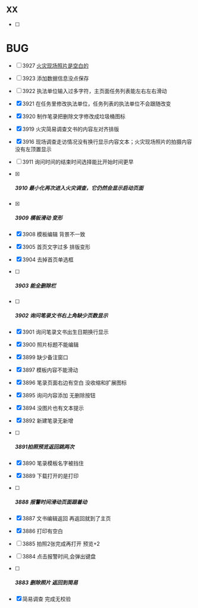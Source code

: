 ## XX

- [ ] 



# BUG



- [ ] 3927 [火灾现场照片是空白的](http://hylink.imwork.net:1139/zentao/bug-view-3927.html)

- [ ] 3923 添加数据信息没点保存

- [ ] 3922 执法单位输入过多字符，主页面任务列表能左右左右滑动

- [x] 3921 在任务里修改执法单位，任务列表的执法单位不会跟随改变

- [x] 3920 制作笔录把删除文字修改成垃圾桶图标

- [x] 3919 火灾简易调查文书的内容左对齐排版

- [x] 3916 现场调查走访情况没有换行显示内容文本；火灾现场照片的拍摄内容没有左顶置显示

- [ ] 3911 询问时间的结束时间选择能比开始时间更早

- [x] ##### 3910 最小化再次进入火灾调查，它仍然会显示启动页面

- [x] ##### 3909 模板滑动 变形

- [x] 3908 模板编辑 背景不一致

- [x] 3905 首页文字过多 排版变形

- [x] 3904 去掉首页单选框

- [ ] ##### 3903 能全删除栏 

- [ ] ##### 3902 询问笔录文书右上角缺少页数显示

- [x] 3901 询问笔录文书出生日期换行显示

- [x] 3900 照片标题不能编辑

- [x] 3899 缺少备注窗口

- [x] 3897 模板内容不能滑动

- [x] 3896 笔录页面右边有空白 没收缩和扩展图标

- [x] 3895 询问内容添加 无删除按钮

- [x] 3894 没图片也有文本提示

- [x] 3892 新建笔录无新增

- [ ] ##### 3891拍照预览返回跳两次

- [x] 3890 笔录模板名字被挡住

- [x] 3889 下载打开的是打印

- [ ] ##### 3888 报警时间滑动页面跟着动

- [x] 3887 文书编辑返回 再返回就到了主页

- [x] 3886 打印有空白

- [ ] 3885 拍照2张完成再打开 预览+2

- [ ] 3884 点击报警时间,会弹出键盘

- [ ] ##### 3883 删除照片 返回到简易

- [x] 简易调查 完成无校验

  

  

